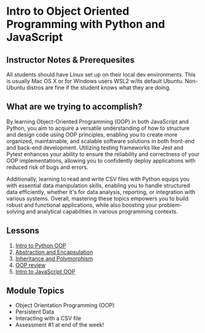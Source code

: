# Intro to Object Oriented Programming with Python and JavaScript

## Instructor Notes & Prerequesites

All students should have Linux set up on their local dev environments. This is usually Mac OS X or for Windows users WSL2 w/its default Ubuntu. Non-Ubuntu distros are fine if the student knows what they are doing.

## What are we trying to accomplish?

By learning Object-Oriented Programming (OOP) in both JavaScript and Python, you aim to acquire a versatile understanding of how to structure and design code using OOP principles, enabling you to create more organized, maintainable, and scalable software solutions in both front-end and back-end development. Utilizing testing frameworks like Jest and Pytest enhances your ability to ensure the reliability and correctness of your OOP implementations, allowing you to confidently deploy applications with reduced risk of bugs and errors.

Additionally, learning to read and write CSV files with Python equips you with essential data manipulation skills, enabling you to handle structured data efficiently, whether it's for data analysis, reporting, or integration with various systems. Overall, mastering these topics empowers you to build robust and functional applications, while also boosting your problem-solving and analytical capabilities in various programming contexts.

## Lessons

1. [Intro to Python OOP](./1-oop-intro/)
2. [Abstraction and Encapsulation](./2-abstraction-encapsulation/)
3. [Inheritance and Polymorphism](./3-inheritance-polymorphism/)
4. [OOP review](./4-review/)
5. [Intro to JavaScript OOP](./5-js-oop/)

## Module Topics

- Object Orientation Programming (OOP)
- Persistent Data
- Interacting with a CSV file
- Assessment #1 at end of the week!
